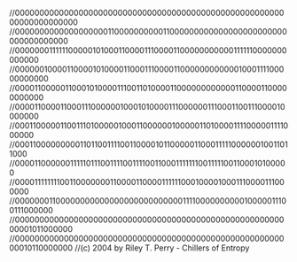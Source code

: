 //000000000000000000000000000000000000000000000000000000000000000000000
//000000000000000000011000000000011000000000000000000000000000000000000
//000000011111100000101000110000111000011000000000001111110000000000000
//000000100001100001010000110001110000110000000000001000111100000000000
//000011000001100010100001110011010000110000000000001100001100000000000
//000011000011000111000000100010100001110000001110001100111000010000000
//000110000011001110100000100011000000100000110100001111000001111000000
//000110000000001101100111100110000101100000110001111100000010011011000
//000011000000111110111001111001111001100011111110011111001100010100000
//000011111111001100000001100001100001111110001000010001110000111000000
//000000011000000000000000000000000001111000000000010000011100111000000
//000000000000000000000000000000000000000000000000000000000001011000000
//000000000000000000000000000000000000000000000000000000000010110000000
//(c) 2004 by Riley T. Perry - Chillers of Entropy
